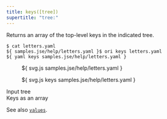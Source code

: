 ```yaml
---
title: keys([tree])
supertitle: "tree:"
---
```


Returns an array of the top-level keys in the indicated tree.

```console
$ cat letters.yaml
${ samples.jse/help/letters.yaml }$ ori keys letters.yaml
${ yaml keys samples.jse/help/letters.yaml }
```

<div class="sideBySide">
  <figure>
    ${ svg.js samples.jse/help/letters.yaml }
  </figure>
  <figure>
    ${ svg.js keys samples.jse/help/letters.yaml }
  </figure>
  <figcaption>Input tree</figcaption>
  <figcaption>Keys as an array</figcaption>
</div>

See also [`values`](values.html).

